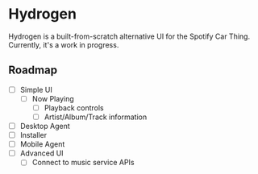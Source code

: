 # Hydrogen

Hydrogen is a built-from-scratch alternative UI for the Spotify Car Thing. Currently, it's a work in progress.

## Roadmap

-   [ ] Simple UI
    -   [ ] Now Playing
        -   [ ] Playback controls
        -   [ ] Artist/Album/Track information
-   [ ] Desktop Agent
-   [ ] Installer
-   [ ] Mobile Agent
-   [ ] Advanced UI
    -   [ ] Connect to music service APIs
